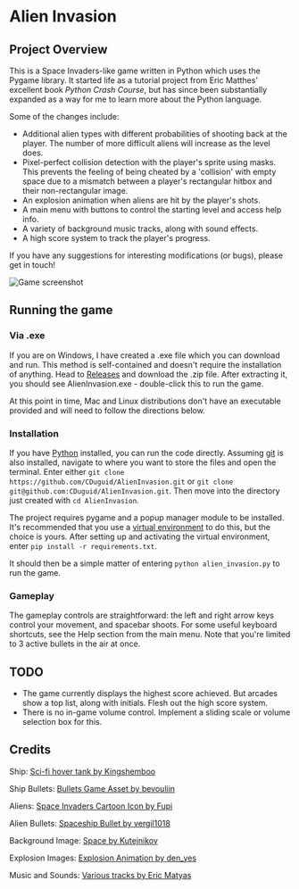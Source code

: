 # Alien Invasion

## Project Overview

This is a Space Invaders-like game written in Python which uses the Pygame library. It started life as a tutorial project from Eric Matthes' excellent book *Python Crash Course*, but has since been substantially expanded as a way for me to learn more about the Python language.

Some of the changes include:
- Additional alien types with different probabilities of shooting back at the player. The number of more difficult aliens will increase as the level does.
- Pixel-perfect collision detection with the player's sprite using masks. This prevents the feeling of being cheated by a 'collision' with empty space due to a mismatch between a player's rectangular hitbox and their non-rectangular image.
- An explosion animation when aliens are hit by the player's shots.
- A main menu with buttons to control the starting level and access help info.
- A variety of background music tracks, along with sound effects.
- A high score system to track the player's progress.

If you have any suggestions for interesting modifications (or bugs), please get in touch!


![Game screenshot](https://github.com/user-attachments/assets/eb64e8a2-318b-4bba-a6e1-c4488620a5dd)


## Running the game

### Via .exe
If you are on Windows, I have created a .exe file which you can download and run. This method is self-contained and doesn't require the installation of anything. Head to [Releases](https://github.com/CDuguid/AlienInvasion/releases) and download the .zip file. After extracting it, you should see AlienInvasion.exe - double-click this to run the game.

At this point in time, Mac and Linux distributions don't have an executable provided and will need to follow the directions below.

### Installation
If you have [Python](https://www.python.org/downloads/) installed, you can run the code directly. Assuming [git](https://git-scm.com/downloads) is also installed, navigate to where you want to store the files and open the terminal. Enter either `git clone https://github.com/CDuguid/AlienInvasion.git` or `git clone git@github.com:CDuguid/AlienInvasion.git`. Then move into the directory just created with `cd AlienInvasion`.

The project requires pygame and a popup manager module to be installed. It's recommended that you use a [virtual environment](https://www.freecodecamp.org/news/how-to-setup-virtual-environments-in-python/) to do this, but the choice is yours. After setting up and activating the virtual environment, enter `pip install -r requirements.txt`.

It should then be a simple matter of entering `python alien_invasion.py` to run the game.

### Gameplay
The gameplay controls are straightforward: the left and right arrow keys control your movement, and spacebar shoots. For some useful keyboard shortcuts, see the Help section from the main menu. Note that you're limited to 3 active bullets in the air at once.


## TODO

- The game currently displays the highest score achieved. But arcades show a top list, along with initials. Flesh out the high score system.
- There is no in-game volume control. Implement a sliding scale or volume selection box for this.

## Credits

Ship:
[Sci-fi hover tank by Kingshemboo](https://opengameart.org/content/sci-fi-hover-tank)

Ship Bullets:
[Bullets Game Asset by bevouliin](https://opengameart.org/content/bullets-game-asset)

Aliens:
[Space Invaders Cartoon Icon by Fupi](https://opengameart.org/content/space-invaders-cartoon-icon)

Alien Bullets:
[Spaceship Bullet by vergil1018](https://opengameart.org/content/spaceship-bullet)

Background Image:
[Space by Kutejnikov](https://opengameart.org/content/space-9)

Explosion Images:
[Explosion Animation by den_yes](https://opengameart.org/content/explosion-animation-1)

Music and Sounds:
[Various tracks by Eric Matyas](https://soundimage.org)
